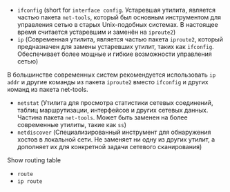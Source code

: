 - `ifconfig` (short for `interface config`. Устаревшая утилита, является частью пакета `net-tools`, который был основным инструментом для управления сетью в старых Unix-подобных системах. В настоящее время считается устаревшим и заменён на `iproute2`)
- `ip` (Современная утилита, является частью пакета `iproute2`, который предназначен для замены устаревших утилит, таких как `ifconfig`. Обеспечивает более мощные и гибкие возможности управления сетью)

В большинстве современных систем рекомендуется использовать `ip addr` и другие команды из пакета `iproute2` вместо `ifconfig` и других команд из пакета net-tools.

- `netstat` (Утилита для просмотра статистики сетевых соединений, таблиц маршрутизации, интерфейсов и других сетевых данных. Частина пакета `net-tools`. Может быть заменен на более современные утилиты, такие как `ss`)
- `netdiscover` (Специализированный инструмент для обнаружения хостов в локальной сети. Не заменяет ни одну из других утилит, а дополняет их для конкретной задачи сетевого сканирования)

Show routing table
- `route`
- `ip route`
